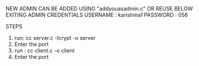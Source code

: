 NEW ADMIN CAN BE ADDED USING "addyouasadmin.c" 
OR REUSE BELOW EXITING ADMIN CREDENTIALS
USERNAME : karishma1
PASSWORD : 056

STEPS
1. run:  cc server.c -lcrypt -o server
2. Enter the port 
3. run : cc client.c -o client
4. Enter the port 

